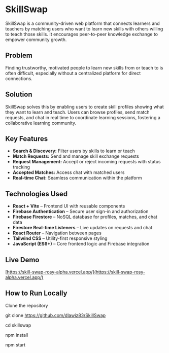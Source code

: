 # SkillSwap

SkillSwap is a community-driven web platform that connects learners and teachers by matching users who want to learn new skills with others willing to teach those skills. It encourages peer-to-peer knowledge exchange to empower community growth.

## Problem

Finding trustworthy, motivated people to learn new skills from or teach to is often difficult, especially without a centralized platform for direct connections.

## Solution

SkillSwap solves this by enabling users to create skill profiles showing what they want to learn and teach. Users can browse profiles, send match requests, and chat in real time to coordinate learning sessions, fostering a collaborative learning community.

## Key Features

- **Search & Discovery:** Filter users by skills to learn or teach  
- **Match Requests:** Send and manage skill exchange requests  
- **Request Management:** Accept or reject incoming requests with status tracking  
- **Accepted Matches:** Access chat with matched users  
- **Real-time Chat:** Seamless communication within the platform  

## Technologies Used

- **React + Vite** – Frontend UI with reusable components  
- **Firebase Authentication** – Secure user sign-in and authorization  
- **Firebase Firestore** – NoSQL database for profiles, matches, and chat data  
- **Firestore Real-time Listeners** – Live updates on requests and chat  
- **React Router** – Navigation between pages  
- **Tailwind CSS** – Utility-first responsive styling  
- **JavaScript (ES6+)** – Core frontend logic and Firebase integration  

## Live Demo

[https://skill-swap-rosy-alpha.vercel.app/](https://skill-swap-rosy-alpha.vercel.app/)

## How to Run Locally

Clone the repository  

git clone <https://github.com/dlawiz83/SkillSwap>

cd skillswap

npm install

npm start

